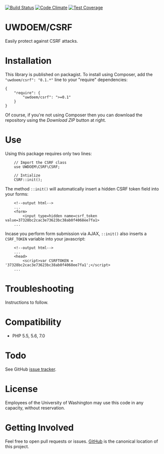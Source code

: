 [![Build Status](https://travis-ci.org/UWEnrollmentManagement/CSRF.svg?branch=master)](https://travis-ci.org/UWEnrollmentManagement/CSRF)
[![Code Climate](https://codeclimate.com/github/UWEnrollmentManagement/CSRF/badges/gpa.svg)](https://codeclimate.com/github/UWEnrollmentManagement/CSRF)
[![Test Coverage](https://codeclimate.com/github/UWEnrollmentManagement/CSRF/badges/coverage.svg)](https://codeclimate.com/github/UWEnrollmentManagement/CSRF/coverage)

UWDOEM/CSRF
=============

Easily protect against CSRF attacks.


Installation
===============

This library is published on packagist. To install using Composer, add the `"uwdoem/csrf": "0.1.*"` line to your "require" dependencies:

```
{
    "require": {
        "uwdoem/csrf": ">=0.1"
    }
}
```

Of course, if you're not using Composer then you can download the repository using the *Download ZIP* button at right.

Use
===

Using this package requires only two lines:
```
    // Import the CSRF class
    use UWDOEM\CSRF\CSRF;
    
    // Intialize
    CSRF::init();
```

The method `::init()` will automatically insert a hidden CSRF token field into your forms:
```
    <!--output html-->
    ...
    <form>
        <input type=hidden name=csrf_token value=37328bc2cac3e73623bc38ab0f4068ee7fa1>
    ...
```

Incase you perform form submission via AJAX, `::init()` also inserts a `CSRF_TOKEN` variable into your javascript:
```
    <!--output html-->
    ...
    <head>
        <script>var CSRFTOKEN = '37328bc2cac3e73623bc38ab0f4068ee7fa1';</script>
    ...
```

Troubleshooting
===============
 
 Instructions to follow.
 
Compatibility
=============

* PHP 5.5, 5.6, 7.0

Todo
====

See GitHub [issue tracker](https://github.com/UWEnrollmentManagement/CSRF/issues/).

License
====

Employees of the University of Washington may use this code in any capacity, without reservation.

Getting Involved
================

Feel free to open pull requests or issues. [GitHub](https://github.com/UWEnrollmentManagement/CSRF) is the canonical location of this project.
